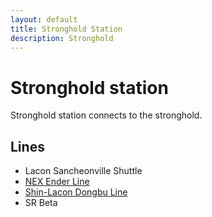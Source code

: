 ```yaml
---
layout: default
title: Stronghold Station
description: Stronghold
---
```


# Stronghold station

Stronghold station connects to the stronghold.

## Lines

- Lacon Sancheonville Shuttle
- [NEX Ender Line](/rail-lines/nex-ender-line)
- [Shin-Lacon Dongbu Line](/rail-lines/slcn-dongbu-line)
- SR Beta
